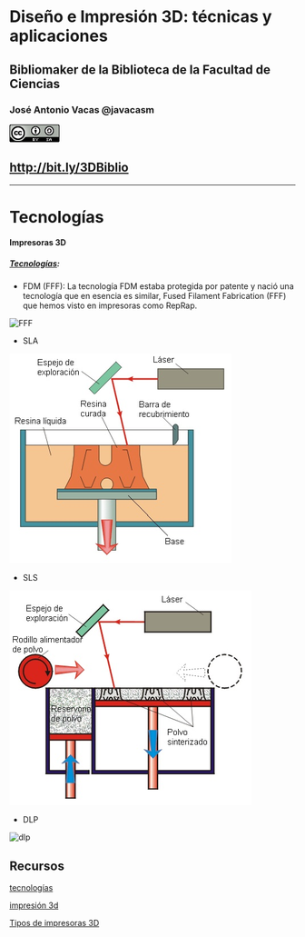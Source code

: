 # Diseño e Impresión 3D: técnicas y aplicaciones

## Bibliomaker de la Biblioteca de la Facultad de Ciencias


### José Antonio Vacas @javacasm

![CCbySA](images/CCbySQ_88x31.png)

## http://bit.ly/3DBiblio

* * *

# Tecnologías

#### Impresoras 3D

##### [Tecnologías](http://tecnologiadelosplasticos.blogspot.com.es/2013/02/impresion-3d.html):

* FDM (FFF): La tecnología FDM estaba protegida por patente y nació una tecnología que en esencia es similar, Fused Filament Fabrication (FFF) que hemos visto en impresoras como RepRap.

![FFF](http://i.blogs.es/c48dd9/650_1000_300px-fdm_by_zureks/450_1000.png)

* SLA

![sla](./images/sla.jpg)

* SLS

![sls](./images/sls.jpg)

* DLP

![dlp](http://g03.a.alicdn.com/kf/HTB1w9ShIVXXXXXhaFXXq6xXFXXXa/Cost-effective-New-design-desktop-open-source-durable-precise-DIY-DLP-3d-printer-full-kit-excluding.jpg)

## Recursos

[tecnologías](http://www.xataka.com/perifericos/estas-son-las-tecnologias-de-impresion-3d-que-hay-sobre-la-mesa-y-lo-que-puedes-esperar-de-ellas)


[impresión 3d](http://es.wikipedia.org/wiki/Impresi%C3%B3n_3D)


[Tipos de impresoras 3D](http://comohacer.eu/comparativa-impresoras-3d/#Tipos_de_impresion_3D)

